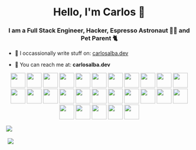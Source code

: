 <h1 align="center">Hello, I'm Carlos 👋</h1>

<h3 align="center">I am a Full Stack Engineer,
Hacker, Espresso Astronaut 👨‍🚀 and Pet Parent 🐈</h3>

- 📝  I occassionally write stuff on: [carlosalba.dev](https://www.carlosalba.dev/)

- 🦅  You can reach me at: **carlosalba.dev**

<p align="center">
   <img src="https://devicons.github.io/devicon/devicon.git/icons/javascript/javascript-original.svg" width="40" height="40"/> 
   <img src="https://devicons.github.io/devicon/devicon.git/icons/amazonwebservices/amazonwebservices-original.svg" width="40" height="40"/> 
   <img src="https://devicons.github.io/devicon/devicon.git/icons/linux/linux-original.svg" width="40" height="40"/> 
   <img src="https://devicons.github.io/devicon/devicon.git/icons/electron/electron-original.svg" width="40" height="40"/> 
   <img src="https://devicons.github.io/devicon/devicon.git/icons/mongodb/mongodb-original.svg" width="40" height="40"/> 
   <img src="https://devicons.github.io/devicon/devicon.git/icons/babel/babel-original.svg" width="40" height="40"/> 
   <img src="https://devicons.github.io/devicon/devicon.git/icons/css3/css3-original.svg" width="40" height="40"/> 
   <img src="https://devicons.github.io/devicon/devicon.git/icons/ember/ember-original-wordmark.svg" width="40" height="40"/> 
   <img src="https://devicons.github.io/devicon/devicon.git/icons/erlang/erlang-original.svg" width="40" height="40"/> 
   <img src="https://devicons.github.io/devicon/devicon.git/icons/git/git-original.svg" width="40" height="40"/> 
   <img src="https://devicons.github.io/devicon/devicon.git/icons/go/go-original.svg" width="40" height="40"/> 
   <img src="https://devicons.github.io/devicon/devicon.git/icons/handlebars/handlebars-original.svg" width="40" height="40"/> 
   <img src="https://devicons.github.io/devicon/devicon.git/icons/html5/html5-original.svg" width="40" height="40"/> 
   <img src="https://devicons.github.io/devicon/devicon.git/icons/java/java-original.svg" width="40" height="40"/> 
   <img src="https://devicons.github.io/devicon/devicon.git/icons/mysql/mysql-original.svg" width="40" height="40"/> 
   <img src="https://devicons.github.io/devicon/devicon.git/icons/nodejs/nodejs-original.svg" width="40" height="40"/> 
   <img src="https://devicons.github.io/devicon/devicon.git/icons/php/php-original.svg" width="40" height="40"/> 
   <img src="https://devicons.github.io/devicon/devicon.git/icons/python/python-original.svg" width="40" height="40"/> 
   <img src="https://devicons.github.io/devicon/devicon.git/icons/react/react-original.svg" width="40" height="40"/>
   <img src="https://devicons.github.io/devicon/devicon.git/icons/redux/redux-original.svg" width="40" height="40"/> 
   <img src="https://devicons.github.io/devicon/devicon.git/icons/ruby/ruby-original.svg" width="40" height="40"/> 
   <img src="https://devicons.github.io/devicon/devicon.git/icons/typescript/typescript-original.svg" width="40" height="40"/> 
   <img src="https://devicons.github.io/devicon/devicon.git/icons/webpack/webpack-original.svg" width="40" height="40"/> 
   <img src="https://devicons.github.io/devicon/devicon.git/icons/yarn/yarn-original.svg" width="40" height="40"/> 
   <img src="https://devicons.github.io/devicon/devicon.git/icons/wordpress/wordpress-original.svg" width="40" height="40"/> 
   <img src="https://rescript-lang.org/static/brand/rescript-brandmark.svg" width="40" height="40"/> 
   <img src="https://ocaml.org/img/OCaml_Sticker.svg" width="40" height="40"/> 
</p>

<p align="center">
   <img align="left" src="https://github-readme-stats.vercel.app/api/top-langs/?username=calba5141114&layout=compact&hide=html"  />
</p>

<br/>

<p>&nbsp;<img align="center" src="https://github-readme-stats.vercel.app/api?username=calba5141114&show_icons=true" /></p>
